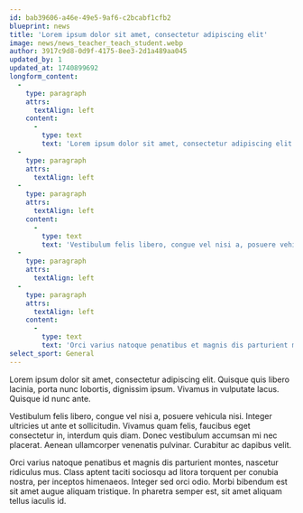 ```yaml
---
id: bab39606-a46e-49e5-9af6-c2bcabf1cfb2
blueprint: news
title: 'Lorem ipsum dolor sit amet, consectetur adipiscing elit'
image: news/news_teacher_teach_student.webp
author: 3917c9d8-0d9f-4175-8ee3-2d1a489aa045
updated_by: 1
updated_at: 1740899692
longform_content:
  -
    type: paragraph
    attrs:
      textAlign: left
    content:
      -
        type: text
        text: 'Lorem ipsum dolor sit amet, consectetur adipiscing elit. Quisque quis libero lacinia, porta nunc lobortis, dignissim ipsum. Vivamus in vulputate lacus. Quisque id nunc ante. '
  -
    type: paragraph
    attrs:
      textAlign: left
  -
    type: paragraph
    attrs:
      textAlign: left
    content:
      -
        type: text
        text: 'Vestibulum felis libero, congue vel nisi a, posuere vehicula nisi. Integer ultricies ut ante et sollicitudin. Vivamus quam felis, faucibus eget consectetur in, interdum quis diam. Donec vestibulum accumsan mi nec placerat. Aenean ullamcorper venenatis pulvinar. Curabitur ac dapibus velit. '
  -
    type: paragraph
    attrs:
      textAlign: left
  -
    type: paragraph
    attrs:
      textAlign: left
    content:
      -
        type: text
        text: 'Orci varius natoque penatibus et magnis dis parturient montes, nascetur ridiculus mus. Class aptent taciti sociosqu ad litora torquent per conubia nostra, per inceptos himenaeos. Integer sed orci odio. Morbi bibendum est sit amet augue aliquam tristique. In pharetra semper est, sit amet aliquam tellus iaculis id.'
select_sport: General
---
```

Lorem ipsum dolor sit amet, consectetur adipiscing elit. Quisque quis libero lacinia, porta nunc lobortis, dignissim ipsum. Vivamus in vulputate lacus. Quisque id nunc ante. 



Vestibulum felis libero, congue vel nisi a, posuere vehicula nisi. Integer ultricies ut ante et sollicitudin. Vivamus quam felis, faucibus eget consectetur in, interdum quis diam. Donec vestibulum accumsan mi nec placerat. Aenean ullamcorper venenatis pulvinar. Curabitur ac dapibus velit. 



Orci varius natoque penatibus et magnis dis parturient montes, nascetur ridiculus mus. Class aptent taciti sociosqu ad litora torquent per conubia nostra, per inceptos himenaeos. Integer sed orci odio. Morbi bibendum est sit amet augue aliquam tristique. In pharetra semper est, sit amet aliquam tellus iaculis id.